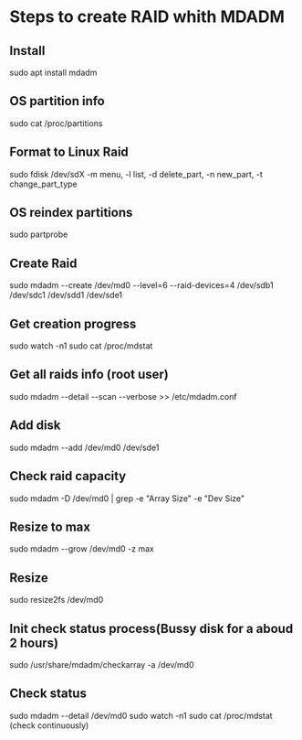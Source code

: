# Steps to create RAID whith MDADM

## Install
sudo apt install mdadm

## OS partition info
sudo cat /proc/partitions

## Format to Linux Raid
sudo fdisk /dev/sdX
	-m menu, -l list, -d delete_part, -n new_part, -t change_part_type
	
## OS reindex partitions
sudo partprobe

## Create Raid
sudo mdadm --create /dev/md0 --level=6 --raid-devices=4 /dev/sdb1 /dev/sdc1 /dev/sdd1 /dev/sde1

## Get creation progress
sudo watch -n1 sudo cat /proc/mdstat

## Get all raids info (root user)
sudo mdadm --detail --scan --verbose >> /etc/mdadm.conf

## Add disk
sudo mdadm --add /dev/md0 /dev/sde1

## Check raid capacity
sudo mdadm -D /dev/md0 | grep -e "Array Size" -e "Dev Size"

## Resize to max
sudo mdadm --grow /dev/md0 -z max

## Resize
sudo resize2fs /dev/md0

## Init check status process(Bussy disk for a aboud 2 hours)
sudo /usr/share/mdadm/checkarray -a /dev/md0

## Check status
sudo mdadm --detail /dev/md0
sudo watch -n1 sudo cat /proc/mdstat (check continuously)
